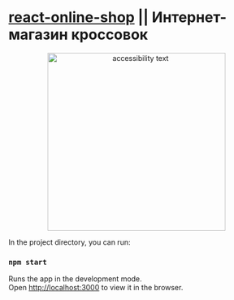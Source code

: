 # [react-online-shop](https://artem-chebotarev.github.io/react-online-shop/) || Интернет-магазин кроссовок

<p align="center">
  <img src="books.png" width="350" alt="accessibility text">
</p>

In the project directory, you can run:

### `npm start`

Runs the app in the development mode.\
Open [http://localhost:3000](http://localhost:3000) to view it in the browser.
